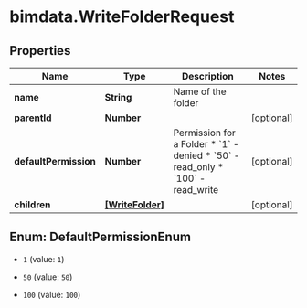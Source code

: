 # bimdata.WriteFolderRequest

## Properties

Name | Type | Description | Notes
------------ | ------------- | ------------- | -------------
**name** | **String** | Name of the folder | 
**parentId** | **Number** |  | [optional] 
**defaultPermission** | **Number** | Permission for a Folder  * &#x60;1&#x60; - denied * &#x60;50&#x60; - read_only * &#x60;100&#x60; - read_write | [optional] 
**children** | [**[WriteFolder]**](WriteFolder.md) |  | [optional] 



## Enum: DefaultPermissionEnum


* `1` (value: `1`)

* `50` (value: `50`)

* `100` (value: `100`)




